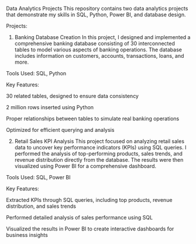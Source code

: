 Data Analytics Projects
This repository contains two data analytics projects that demonstrate my skills in SQL, Python, Power BI, and database design.

Projects:
1. Banking Database Creation
In this project, I designed and implemented a comprehensive banking database consisting of 30 interconnected tables to model various aspects of banking operations. The database includes information on customers, accounts, transactions, loans, and more.

Tools Used: SQL, Python

Key Features:

30 related tables, designed to ensure data consistency

2 million rows inserted using Python

Proper relationships between tables to simulate real banking operations

Optimized for efficient querying and analysis

2. Retail Sales KPI Analysis
This project focused on analyzing retail sales data to uncover key performance indicators (KPIs) using SQL queries. I performed the analysis of top-performing products, sales trends, and revenue distribution directly from the database. The results were then visualized using Power BI for a comprehensive dashboard.

Tools Used: SQL, Power BI

Key Features:

Extracted KPIs through SQL queries, including top products, revenue distribution, and sales trends

Performed detailed analysis of sales performance using SQL

Visualized the results in Power BI to create interactive dashboards for business insights
